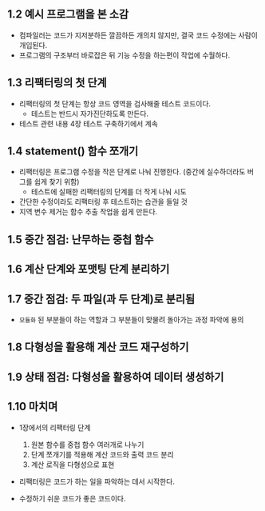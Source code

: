 ## 1.2 예시 프로그램을 본 소감

- 컴파일러는 코드가 지저분하든 깔끔하든 개의치 않지만, 결국 코드 수정에는 사람이 개입된다.
- 프로그램의 구조부터 바로잡은 뒤 기능 수정을 하는편이 작업에 수월하다.

## 1.3 리팩터링의 첫 단계

- 리팩터링의 첫 단계는 항상 코드 영역을 검사해줄 테스트 코드이다.
  - 테스트는 반드시 자가진단하도록 만든다.
- 테스트 관련 내용 4장 테스트 구축하기에서 계속

## 1.4 statement() 함수 쪼개기

- 리팩터링은 프로그램 수정을 작은 단계로 나눠 진행한다. (중간에 실수하더라도 버그를 쉽게 찾기 위함)
  - 테스트에 실패한 리팩터링의 단계를 더 작게 나눠 시도
- 간단한 수정이라도 리팩터링 후 테스트하는 습관을 들일 것
- 지역 변수 제거는 함수 추출 작업을 쉽게 만든다.

## 1.5 중간 점검: 난무하는 중첩 함수

## 1.6 계산 단계와 포맷팅 단계 분리하기

## 1.7 중간 점검: 두 파일(과 두 단계)로 분리됨

- `모듈화` 된 부분들이 하는 역할과 그 부분들이 맞물려 돌아가는 과정 파악에 용의

## 1.8 다형성을 활용해 계산 코드 재구성하기

## 1.9 상태 점검: 다형성을 활용하여 데이터 생성하기

## 1.10 마치며

- 1장에서의 리팩터링 단계

  1. 원본 함수를 중첩 함수 여러개로 나누기
  1. 단계 쪼개기를 적용해 계산 코드와 출력 코드 분리
  1. 계산 로직을 다형성으로 표현

- 리팩터링은 코드가 하는 일을 파악하는 데서 시작한다.

- 수정하기 쉬운 코드가 좋은 코드이다.
